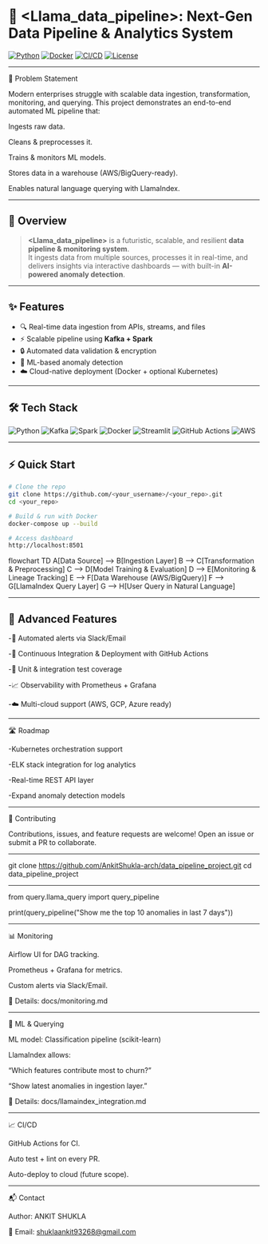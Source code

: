 # 🚀 <Llama_data_pipeline>: Next-Gen Data Pipeline & Analytics System

[![Python](https://img.shields.io/badge/Python-3.10+-blue.svg)]()
[![Docker](https://img.shields.io/badge/Docker-Ready-2496ED.svg)]()
[![CI/CD](https://github.com/<AnkitShukla-arch>/<data_pipeline_project>/actions/workflows/ci.yml/badge.svg)]()
[![License](https://img.shields.io/badge/License-MIT-green.svg)]()

---

📌 Problem Statement

Modern enterprises struggle with scalable data ingestion, transformation, monitoring, and querying.
This project demonstrates an end-to-end automated ML pipeline that:

Ingests raw data.

Cleans & preprocesses it.

Trains & monitors ML models.

Stores data in a warehouse (AWS/BigQuery-ready).

Enables natural language querying with LlamaIndex.

---

## 📖 Overview
> **<Llama_data_pipeline>** is a futuristic, scalable, and resilient **data pipeline & monitoring system**.  
It ingests data from multiple sources, processes it in real-time, and delivers insights via interactive dashboards — with built-in **AI-powered anomaly detection**.

---

## ✨ Features
- 🔍 Real-time data ingestion from APIs, streams, and files  
- ⚡ Scalable pipeline using **Kafka + Spark**  
- 🔒 Automated data validation & encryption  
- 🤖 ML-based anomaly detection  
- ☁️ Cloud-native deployment (Docker + optional Kubernetes)  

---

## 🛠 Tech Stack
![Python](https://img.shields.io/badge/Python-3.10+-3776AB?logo=python)
![Kafka](https://img.shields.io/badge/Kafka-000000?logo=apachekafka)
![Spark](https://img.shields.io/badge/Apache%20Spark-E25A1C?logo=apachespark)
![Docker](https://img.shields.io/badge/Docker-2496ED?logo=docker)
![Streamlit](https://img.shields.io/badge/Streamlit-FF4B4B?logo=streamlit)
![GitHub Actions](https://img.shields.io/badge/CI/CD-GitHub%20Actions-2088FF?logo=githubactions)
![AWS](https://img.shields.io/badge/Cloud-AWS-232F3E?logo=amazonaws)

---

## ⚡ Quick Start

```bash
# Clone the repo
git clone https://github.com/<your_username>/<your_repo>.git
cd <your_repo>

# Build & run with Docker
docker-compose up --build

# Access dashboard
http://localhost:8501
```
flowchart TD
    A[Data Source] --> B[Ingestion Layer]
    B --> C[Transformation & Preprocessing]
    C --> D[Model Training & Evaluation]
    D --> E[Monitoring & Lineage Tracking]
    E --> F[Data Warehouse (AWS/BigQuery)]
    F --> G[LlamaIndex Query Layer]
    G --> H[User Query in Natural Language]

-----

## 🔮 Advanced Features

-📡 Automated alerts via Slack/Email

-🔁 Continuous Integration & Deployment with GitHub Actions

-🧪 Unit & integration test coverage

-📈 Observability with Prometheus + Grafana

-☁️ Multi-cloud support (AWS, GCP, Azure ready)

---

🛣 Roadmap

-Kubernetes orchestration support

-ELK stack integration for log analytics

-Real-time REST API layer

-Expand anomaly detection models

---

🤝 Contributing

Contributions, issues, and feature requests are welcome!
Open an issue or submit a PR to collaborate.

---

git clone https://github.com/AnkitShukla-arch/data_pipeline_project.git
cd data_pipeline_project

---

from query.llama_query import query_pipeline  

print(query_pipeline("Show me the top 10 anomalies in last 7 days"))

---

📊 Monitoring

Airflow UI for DAG tracking.

Prometheus + Grafana for metrics.

Custom alerts via Slack/Email.

📂 Details: docs/monitoring.md

---

🤖 ML & Querying

ML model: Classification pipeline (scikit-learn)

LlamaIndex allows:

“Which features contribute most to churn?”

“Show latest anomalies in ingestion layer.”

📂 Details: docs/llamaindex_integration.md

---

📈 CI/CD

GitHub Actions for CI.

Auto test + lint on every PR.

Auto-deploy to cloud (future scope).

---

📬 Contact

Author: ANKIT SHUKLA

📧 Email: shuklaankit93268@gmail.com

